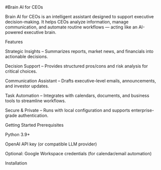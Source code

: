 #Brain AI for CEOs

Brain AI for CEOs is an intelligent assistant designed to support executive decision-making.
It helps CEOs analyze information, manage communication, and automate routine workflows — acting like an AI-powered executive brain.

Features

Strategic Insights – Summarizes reports, market news, and financials into actionable decisions.

Decision Support – Provides structured pros/cons and risk analysis for critical choices.

Communication Assistant – Drafts executive-level emails, announcements, and investor updates.

Task Automation – Integrates with calendars, documents, and business tools to streamline workflows.

Secure & Private – Runs with local configuration and supports enterprise-grade authentication.

Getting Started
Prerequisites

Python 3.9+

OpenAI API key (or compatible LLM provider)

Optional: Google Workspace credentials (for calendar/email automation)

Installation
